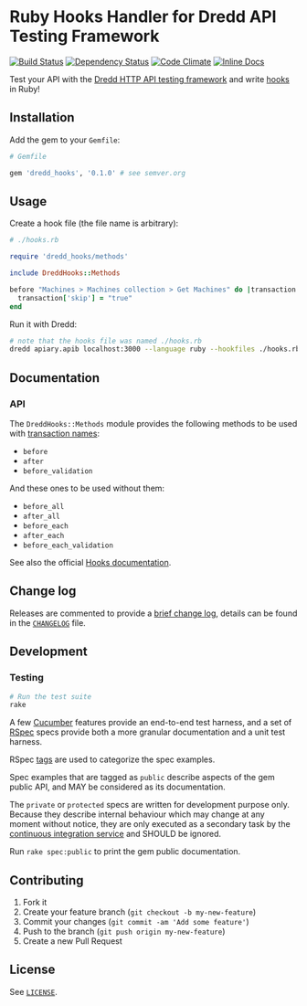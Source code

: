 Ruby Hooks Handler for Dredd API Testing Framework
==================================================

[![Build Status](https://travis-ci.org/apiaryio/dredd-hooks-ruby.svg?branch=master)](https://travis-ci.org/apiaryio/dredd-hooks-ruby)
[![Dependency Status](https://gemnasium.com/badges/github.com/apiaryio/dredd-hooks-ruby.svg)](https://gemnasium.com/github.com/apiaryio/dredd-hooks-ruby)
[![Code Climate](https://codeclimate.com/github/apiaryio/dredd-hooks-ruby/badges/gpa.svg)](https://codeclimate.com/github/apiaryio/dredd-hooks-ruby)
[![Inline Docs](http://inch-ci.org/github/apiaryio/dredd-hooks-ruby.svg?branch=master)](http://inch-ci.org/github/apiaryio/dredd-hooks-ruby)

Test your API with the [Dredd HTTP API testing framework](https://github.com/apiaryio/dredd) and write [hooks](http://dredd.readthedocs.org/en/latest/hooks/) in Ruby!

Installation
------------

Add the gem to your `Gemfile`:

```ruby
# Gemfile

gem 'dredd_hooks', '0.1.0' # see semver.org
```

Usage
-----

Create a hook file (the file name is arbitrary):

```ruby
# ./hooks.rb

require 'dredd_hooks/methods'

include DreddHooks::Methods

before "Machines > Machines collection > Get Machines" do |transaction|
  transaction['skip'] = "true"
end
```

Run it with Dredd:

```bash
# note that the hooks file was named ./hooks.rb
dredd apiary.apib localhost:3000 --language ruby --hookfiles ./hooks.rb
```

Documentation
-------------

### API

The `DreddHooks::Methods` module provides the following methods to be used with [transaction names][doc-names]:

- `before`
- `after`
- `before_validation`

And these ones to be used without them:

- `before_all`
- `after_all`
- `before_each`
- `after_each`
- `before_each_validation`

See also the official [Hooks documentation][doc-hooks].

  [doc-names]: http://dredd.readthedocs.org/en/latest/hooks/#getting-transaction-names
  [doc-hooks]: https://dredd.readthedocs.org/en/latest/hooks

Change log
----------

Releases are commented to provide a [brief change log][releases], details can be found in the [`CHANGELOG`][changelog] file.

  [releases]: https://github.com/gonzalo-bulnes/dredd-hooks-ruby/releases
  [changelog]: ./CHANGELOG.md

Development
-----------

### Testing

```bash
# Run the test suite
rake
```

A few [Cucumber][cucumber] features provide an end-to-end test harness, and a set of [RSpec][rspec] specs provide both a more granular documentation and a unit test harness.

RSpec [tags][tags] are used to categorize the spec examples.

Spec examples that are tagged as `public` describe aspects of the gem public API, and MAY be considered as its documentation.

The `private` or `protected` specs are written for development purpose only. Because they describe internal behaviour which may change at any moment without notice, they are only executed as a secondary task by the [continuous integration service][travis] and SHOULD be ignored.

Run `rake spec:public` to print the gem public documentation.

  [cucumber]: https://github.com/cucumber/cucumber-rails
  [rspec]: https://www.relishapp.com/rspec
  [tags]: https://www.relishapp.com/rspec/rspec-core/v/3-4/docs/command-line/tag-option
  [travis]: https://travis-ci.org/gonzalo-bulnes/simple_token_authentication/builds

Contributing
------------

1. Fork it
1. Create your feature branch (`git checkout -b my-new-feature`)
1. Commit your changes (`git commit -am 'Add some feature'`)
1. Push to the branch (`git push origin my-new-feature`)
1. Create a new Pull Request

License
-------

See [`LICENSE`][license].

  [license]: ./LICENSE.txt

